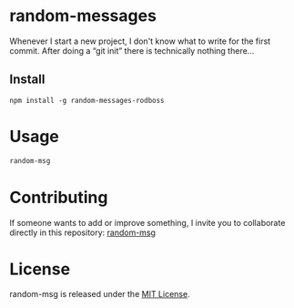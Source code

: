 # random-messages

Whenever I start a new project, I don't know what to write for the first commit. After doing a “git init” there is technically nothing there...

## Install

```npm
npm install -g random-messages-rodboss
```

# Usage

```bash
random-msg
```

# Contributing

If someone wants to add or improve something, I invite you to collaborate directly in this repository: [random-msg](https://github.com/RB-bit/random-messages)

# License

random-msg is released under the [MIT License](https://opensource.org/licenses/MIT).
